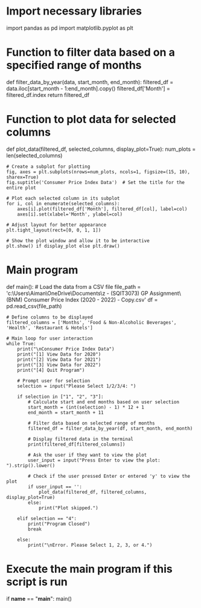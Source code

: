 # Import necessary libraries
import pandas as pd
import matplotlib.pyplot as plt

# Function to filter data based on a specified range of months
def filter_data_by_year(data, start_month, end_month):
    filtered_df = data.iloc[start_month - 1:end_month].copy()
    filtered_df['Month'] = filtered_df.index
    return filtered_df

# Function to plot data for selected columns
def plot_data(filtered_df, selected_columns, display_plot=True):
    num_plots = len(selected_columns)

    # Create a subplot for plotting
    fig, axes = plt.subplots(nrows=num_plots, ncols=1, figsize=(15, 10), sharex=True)
    fig.suptitle('Consumer Price Index Data')  # Set the title for the entire plot

    # Plot each selected column in its subplot
    for i, col in enumerate(selected_columns):
        axes[i].plot(filtered_df['Month'], filtered_df[col], label=col)
        axes[i].set(xlabel='Month', ylabel=col)

    # Adjust layout for better appearance
    plt.tight_layout(rect=[0, 0, 1, 1])

    # Show the plot window and allow it to be interactive
    plt.show() if display_plot else plt.draw()

# Main program
def main():
    # Load the data from a CSV file
    file_path = 'c:\\Users\\Aiman\\OneDrive\\Documents\\z - (SQIT3073) GP Assignment\\(BNM) Consumer Price Index (2020 - 2022) - Copy.csv'
    df = pd.read_csv(file_path)

    # Define columns to be displayed
    filtered_columns = ['Months', 'Food & Non-Alcoholic Beverages', 'Health', 'Restaurant & Hotels']

    # Main loop for user interaction
    while True:
        print("\nConsumer Price Index Data")
        print("[1] View Data for 2020")
        print("[2] View Data for 2021")
        print("[3] View Data for 2022")
        print("[4] Quit Program")

        # Prompt user for selection
        selection = input("Please Select 1/2/3/4: ")

        if selection in ["1", "2", "3"]:
            # Calculate start and end months based on user selection
            start_month = (int(selection) - 1) * 12 + 1
            end_month = start_month + 11

            # Filter data based on selected range of months
            filtered_df = filter_data_by_year(df, start_month, end_month)

            # Display filtered data in the terminal
            print(filtered_df[filtered_columns])
            
            # Ask the user if they want to view the plot
            user_input = input("Press Enter to view the plot: ").strip().lower()

            # Check if the user pressed Enter or entered 'y' to view the plot
            if user_input == '':
                plot_data(filtered_df, filtered_columns, display_plot=True)
            else:
                print("Plot skipped.")

        elif selection == "4":
            print("Program Closed")
            break

        else:
            print("\nError. Please Select 1, 2, 3, or 4.")

# Execute the main program if this script is run
if __name__ == "__main__":
    main()
    
